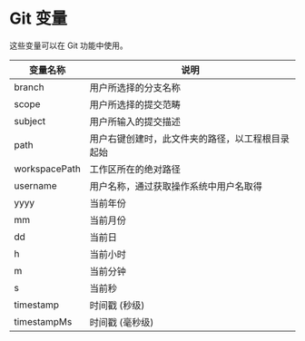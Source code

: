 # Git 变量

这些变量可以在 Git 功能中使用。

| 变量名称      | 说明                                             |
| ------------- | ------------------------------------------------ |
| branch        | 用户所选择的分支名称                             |
| scope         | 用户所选择的提交范畴                             |
| subject       | 用户所输入的提交描述                             |
| path          | 用户右键创建时，此文件夹的路径，以工程根目录起始 |
| workspacePath | 工作区所在的绝对路径                             |
| username      | 用户名称，通过获取操作系统中用户名取得           |
| yyyy          | 当前年份                                         |
| mm            | 当前月份                                         |
| dd            | 当前日                                           |
| h             | 当前小时                                         |
| m             | 当前分钟                                         |
| s             | 当前秒                                           |
| timestamp     | 时间戳 (秒级)                                    |
| timestampMs   | 时间戳 (毫秒级)                                  |
